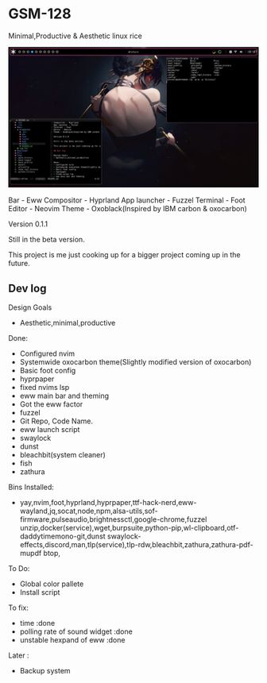# GSM-128

Minimal,Productive & Aesthetic linux rice

![gragaldia](https://github.com/winters0x64/Gragaldia/blob/main/img.png)

Bar - Eww
Compositor - Hyprland
App launcher - Fuzzel
Terminal - Foot
Editor - Neovim
Theme - Oxoblack(Inspired by IBM carbon & oxocarbon)

Version 0.1.1

Still in the beta version.

This project is me just cooking up for a bigger project coming up in the future.

## Dev log

Design Goals
+ Aesthetic,minimal,productive

Done:
+ Configured nvim
+ Systemwide oxocarbon theme(Slightly modified version of oxocarbon)
+ Basic foot config
+ hyprpaper
+ fixed nvims lsp
+ eww main bar and theming
+ Got the eww factor
+ fuzzel
+ Git Repo, Code Name.
+ eww launch script
+ swaylock
+ dunst
+ bleachbit(system cleaner)
+ fish
+ zathura

Bins Installed:
+ yay,nvim,foot,hyprland,hyprpaper,ttf-hack-nerd,eww-wayland,jq,socat,node,npm,alsa-utils,sof-firmware,pulseaudio,brightnessctl,google-chrome,fuzzel
  unzip,docker(service),wget,burpsuite,python-pip,wl-clipboard,otf-daddytimemono-git,dunst
  swaylock-effects,discord,man,tlp(service),tlp-rdw,bleachbit,zathura,zathura-pdf-mupdf
  btop,

To Do:
- Global color pallete
- Install script

To fix:
- time :done
- polling rate of sound widget :done
- unstable hexpand of eww :done


Later :
- Backup system
